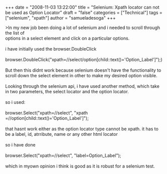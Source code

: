 +++
date = "2008-11-03 13:22:00"
title = "Selenium: Xpath locator can not be used as Option Locator"
draft = "false"
categories = ["Technical"]
tags = ["selenium", "xpath"]
author = "samueladesoga"
+++

&gt;In my new job been doing a lot of selenium and i needed to scroll through the list of<br />options in a select element and click on a particular options.<br /><br />i have initially used the browser.DoubleClick<br /><br />browser.DoubleClick("xpath=//select/option[child::text()='Option_Label']");)<br /><br />But then this didnt work because selenium doesn't have the functionality to scroll down the select element in other to make my desired option visible.<br /><br />Looking through the selenium api, i have used another method, which take in two parameters, the select locator and the option locator.<br /><br />so i used:<br /><br />browser.Select("xpath=//select", "xpath =//option[child::text()='Option_Label']");<br /><br />that hasnt work either as the option locator type cannot be xpath. it has to be a label, id, atrribute, name or any other html locator<br /><br />so i have done<br /><br />browser.Select("xpath=//select", "label=Option_Label");<br /><br />which in myown opinion i think is good as it is robust for a selenium test.

